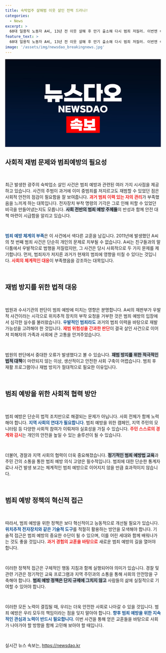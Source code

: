 ```yaml
---
title: 숙박업주 살해범 이웃 살인 전력 드러나!
categories:
  - News
excerpt: >
  60대 일용직 노동자 A씨, 13년 전 이웃 살해 후 만기 출소해 다시 범죄 저질러. 이번엔 숙박업소 업주 故를 잔혹하게 살해하고 금품 탈취. 경찰, 강도살인 혐의로 구속 후 사건 경위 조사 나서!
feature_text: >
  60대 일용직 노동자 A씨, 13년 전 이웃 살해 후 만기 출소해 다시 범죄 저질러. 이번엔 숙박업소 업주 故를 잔혹하게 살해하고 금품 탈취. 경찰, 강도살인 혐의로 구속 후 사건 경위 조사 나서!
image: '/assets/img/newsdao_breakingnews.jpg'
---
```


<p><img src="/assets/img/newsdao_breakingnews.jpg" alt="koreaapp 속보" /></p>

<h2 data-ke-size="size26">사회적 재범 문제와 범죄예방의 필요성</h2>

<p data-ke-size="size16">&nbsp;</p>

<p>최근 발생한 광주의 숙박업소 살인 사건은 범죄 예방과 관련된 여러 가지 시사점을 제공하고 있습니다. 사건의 주범이 과거에 이미 중범죄를 저지르고도 재범할 수 있었던 점은 사회적 안전의 점검이 필요함을 잘 보여줍니다. <b><span style="color: #ee2323;">과거 범죄 이력 있는 자의 관리</span></b>가 부족했음을 느끼게 하는 대목입니다. 전자장치 부착 명령의 기각은 그로 인해 피할 수 있었던 비극을 만들어냈는지도 모릅니다. <b><span style="background-color: #21538527;">사회 전반의 범죄 예방 주체들</span></b>의 반성과 함께 안전 대책 마련이 시급함을 알리고 있습니다.</p>

<p data-ke-size="size16">&nbsp;</p>

<p><b><span style="color: #1a5490;">범죄 예방 체계의 부족</span></b>은 이 사건에서 색다른 교훈을 남깁니다. 2011년에 발생했던 A씨의 첫 번째 범죄 사건은 단순히 개인의 문제로 치부될 수 없습니다. A씨는 친구들과의 말다툼에서 우발적으로 범행을 저질렀지만, 그 사건은 당시 사회적으로 두 가지 문제를 제기합니다. 먼저, 범죄자가 저지른 과거가 현재의 범죄에 영향을 미칠 수 있다는 것입니다. <b><span style="color: #ee2323;">사회의 체계적인 대응</span></b>이 부족했음을 강조하는 대목입니다.</p>

<p data-ke-size="size16">&nbsp;</p>

<h2 data-ke-size="size26">재범 방지를 위한 법적 대응</h2>

<p data-ke-size="size16">&nbsp;</p>

<p>법원과 수사기관의 판단이 범죄 예방에 미치는 영향은 분명합니다. A씨의 재판부가 우발적 사건이라는 시각으로 위치추적 장치의 부착 요청을 거부한 것은 범죄 예방의 입장에서 심각한 실수를 불러왔습니다. <b><span style="color: #1a5490;">우발적인 범죄라도</span></b> 과거의 범죄 이력을 바탕으로 재발 가능성을 고려해야 한 것입니다. <b><span style="color: #ee2323;">재범 위험성을 간과한 판단</span></b>이 결국 살인 사건으로 이어져 피해자의 가족과 사회에 큰 고통을 안겨주었습니다.</p>

<p data-ke-size="size16">&nbsp;</p>

<p>법원의 판단에서 중대한 오류가 발생했다고 볼 수 있습니다. <b><span style="background-color: #21538527;">재범 방지를 위한 적극적인 법적 대책</span></b>이 마련되지 않는 이상, 생산적이고 안전한 사회 구축이 어렵습니다. 범죄 후 재활 프로그램이나 재범 방지가 절대적으로 필요한 이유입니다.</p>

<p data-ke-size="size16">&nbsp;</p>

<h2 data-ke-size="size26">범죄 예방을 위한 사회적 협력 방안</h2>

<p data-ke-size="size16">&nbsp;</p>

<p>범죄 예방은 단순히 법적 조치만으로 해결되는 문제가 아닙니다. 사회 전체가 함께 노력해야 합니다. <b><span style="color: #1a5490;">지역 사회의 연대가 필요합니다</span></b>. 범죄 예방을 위한 캠페인, 지역 주민의 모니터링 등 다양한 사회적 참여가 이뤄져야 실효성을 가질 수 있습니다. <b><span style="color: #ee2323;">주민 스스로의 경계와 감시</span></b>는 개인의 안전을 높일 수 있는 솔루션이 될 수 있습니다.</p>

<p data-ke-size="size16">&nbsp;</p>

<p>더불어, 경찰과 지역 사회의 협력이 더욱 중요해졌습니다. <b><span style="background-color: #21538527;">정기적인 범죄 예방법 교육</span></b>과 주민 간의 소통을 통한 범죄 예방 의식 고양은 필수적입니다. 범죄에 대한 단순한 통계자료나 사건 발생 보고는 체계적인 범죄 예방으로 이어지지 않을 만큼 효과적이지 않습니다. </p>

<p data-ke-size="size16">&nbsp;</p>

<h2 data-ke-size="size26">범죄 예방 정책의 혁신적 접근</h2>

<p data-ke-size="size16">&nbsp;</p>

<p>따라서, 범죄 예방을 위한 정책은 보다 혁신적이고 능동적으로 개선될 필요가 있습니다. <b><span style="color: #1a5490;">위치추적 전자장치와 같은 기술적 도구</span></b>를 적절히 활용하는 방안을 모색해야 합니다. 기술적 접근은 범죄 예방의 중요한 수단이 될 수 있으며, 이를 어린 세대와 함께 배워나가는 것도 좋을 것입니다. <b><span style="color: #ee2323;">과거 경험의 교훈을 바탕으로</span></b> 새로운 범죄 예방의 길을 열어야 합니다.</p>

<p data-ke-size="size16">&nbsp;</p>

<p>이러한 정책적 접근은 구체적인 행동 지침과 함께 실행되어야 의미가 있습니다. 경찰 및 관련 기관은 정기적인 교육 프로그램과 지역 주민과의 소통을 통해 사회의 안전망을 구축해야 합니다. <b><span style="background-color: #21538527;">범죄 예방 정책은 단지 규제에 그치지 않고</span></b> 사람들의 삶에 실질적으로 기여할 수 있어야 합니다.</p>

<p data-ke-size="size16">&nbsp;</p>

<p>이러한 모든 노력이 결집될 때, 우리는 더욱 안전한 사회로 나아갈 수 있을 것입니다. 범죄 예방은 우리 모두의 책임이라는 점을 잊지 말아야 합니다. <b><span style="color: #1a5490;">향후 범죄 예방을 위한 지속적인 관심과 노력이 반드시 필요합니다</span></b>. 이번 사건을 통해 얻은 교훈들을 바탕으로 사회가 나아가야 할 방향을 함께 고민해 보아야 할 때입니다.</p>

<p data-ke-size="size16">&nbsp;</p>
실시간 뉴스 속보는, <a href="https://newsdao.kr" rel="dofollow">https://newsdao.kr</a>


